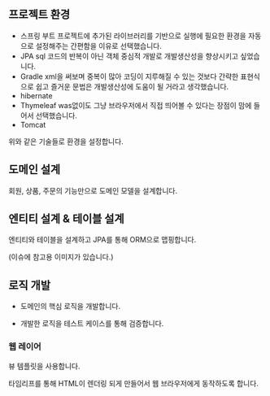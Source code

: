## 프로젝트 환경

- 스프링 부트
프로젝트에 추가된 라이브러리를 기반으로 실행에 필요한 환경을 자동으로 설정해주는 간편함을 이유로 선택했습니다.
- JPA
sql 코드의 반복이 아닌 객체 중심적 개발로 개발생산성을 향상시키고 싶었습니다.
- Gradle
xml을 써보며 중복이 많아 코딩이 지루해질 수 있는 것보다 간략한 표현식으로 쉽고 즐거운 문법은 개발생산성에 도움이 될 거라고 생각했습니다.
- hibernate
- Thymeleaf
 was없이도 그냥 브라우저에서 직접 띄어볼 수 있다는 장점이 맘에 들어서 선택했습니다.
- Tomcat

위와 같은 기술들로 환경을 설정합니다.




##  도메인 설계

회원, 상품, 주문의 기능만으로 도메인 모델을 설계합니다.



##  엔티티 설계 & 테이블 설계

엔티티와 테이블을 설계하고 JPA를 통해 ORM으로 맵핑합니다.

(이슈에 참고용 이미지가 있습니다.)


## 로직 개발

- 도메인의 핵심 로직을 개발합니다.

- 개발한 로직을 테스트 케이스를 통해 검증합니다.



###  웹 레이어

뷰 템플릿을 사용합니다.

타임리프를 통해 HTML이 렌더링 되게 만들어서 웹 브라우저에게 동작하도록 합니다.



